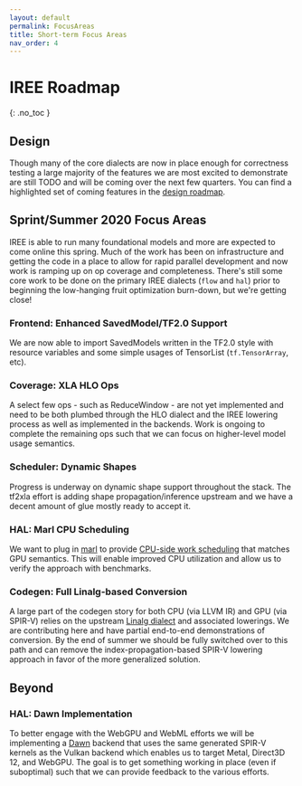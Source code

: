 ```yaml
---
layout: default
permalink: FocusAreas
title: Short-term Focus Areas
nav_order: 4
---
```


# IREE Roadmap
{: .no_toc }

## Design

Though many of the core dialects are now in place enough for correctness testing
a large majority of the features we are most excited to demonstrate are still
TODO and will be coming over the next few quarters. You can find a highlighted
set of coming features in the [design roadmap](roadmap_design.md).

## Sprint/Summer 2020 Focus Areas

IREE is able to run many foundational models and more are expected to come
online this spring. Much of the work has been on infrastructure and getting the
code in a place to allow for rapid parallel development and now work is ramping
up on op coverage and completeness. There's still some core work to be done on
the primary IREE dialects (`flow` and `hal`) prior to beginning the low-hanging
fruit optimization burn-down, but we're getting close!

### Frontend: Enhanced SavedModel/TF2.0 Support

We are now able to import SavedModels written in the TF2.0 style with resource
variables and some simple usages of TensorList (`tf.TensorArray`, etc).

### Coverage: XLA HLO Ops

A select few ops - such as ReduceWindow - are not yet implemented and need to be
both plumbed through the HLO dialect and the IREE lowering process as well as
implemented in the backends. Work is ongoing to complete the remaining ops such
that we can focus on higher-level model usage semantics.

### Scheduler: Dynamic Shapes

Progress is underway on dynamic shape support throughout the stack. The tf2xla
effort is adding shape propagation/inference upstream and we have a decent
amount of glue mostly ready to accept it.

### HAL: Marl CPU Scheduling

We want to plug in [marl](https://github.com/google/marl) to provide
[CPU-side work scheduling](roadmap_design.md#gpu-like-cpu-scheduling) that
matches GPU semantics. This will enable improved CPU utilization and allow us to
verify the approach with benchmarks.

### Codegen: Full Linalg-based Conversion

A large part of the codegen story for both CPU (via LLVM IR) and GPU (via
SPIR-V) relies on the upstream
[Linalg dialect](https://mlir.llvm.org/docs/Dialects/Linalg/) and associated
lowerings. We are contributing here and have partial end-to-end demonstrations
of conversion. By the end of summer we should be fully switched over to this
path and can remove the index-propagation-based SPIR-V lowering approach in
favor of the more generalized solution.

## Beyond

### HAL: Dawn Implementation

To better engage with the WebGPU and WebML efforts we will be implementing a
[Dawn](https://dawn.googlesource.com/dawn/) backend that uses the same generated
SPIR-V kernels as the Vulkan backend which enables us to target Metal, Direct3D
12, and WebGPU. The goal is to get something working in place (even if
suboptimal) such that we can provide feedback to the various efforts.